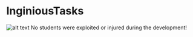 # InginiousTasks
![alt text](https://77990-214296-raikfcquaxqncofqfm.stackpathdns.com/wp-content/uploads/2019/11/November-Black-Friday-Sale-Landing-Page-2019-03.jpg)
No students were exploited or injured during the development!

